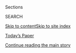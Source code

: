 <div id="app">

<div>

<div class="NYTAppHideMasthead css-1r6wvpq e1suatyy0">

<div class="section css-ui9rw0 e1suatyy2">

<div class="css-eph4ug er09x8g0">

<div class="css-6n7j50">

</div>

<span class="css-1dv1kvn">Sections</span>

<div class="css-10488qs">

<span class="css-1dv1kvn">SEARCH</span>

</div>

[Skip to content](#site-content)[Skip to site
index](#site-index)

</div>

<div class="css-10698na e1huz5gh0">

</div>

</div>

<div id="masthead-bar-one" class="section hasLinks css-15hmgas e1csuq9d3">

<div class="css-uqyvli e1csuq9d0">

</div>

<div class="css-1uqjmks e1csuq9d1">

</div>

<div class="css-9e9ivx">

[](https://myaccount.nytimes3xbfgragh.onion/auth/login?response_type=cookie&client_id=vi)

</div>

<div class="css-1bvtpon e1csuq9d2">

[Today’s Paper](https://www.nytimes3xbfgragh.onion/section/todayspaper)

</div>

</div>

</div>

</div>

<div data-aria-hidden="false">

<div id="site-content" data-role="main">

<div id="top-wrapper" class="css-15p45cc eaca97t0" type="top">

<div id="top-slug" class="css-19x0jxb eaca97t1" hidden="">

Advertisement

</div>

[Continue reading the main
story](#after-top)

<div class="ad top-wrapper" style="text-align:center;height:100%;display:block;min-height:90px">

<div id="top" class="place-ad" data-position="top" data-size-key="top">

</div>

</div>

<div id="after-top">

</div>

</div>

<div id="byline" class="section css-15h4p1b e9abtgs0">

<div class="css-1j21atc e1svk9qx1">

<div class="css-nfcc9b e1svk9qx3">

<div class="css-vl9dhg e1svk9qx5">

<div class="css-1nrhkj6 e1svk9qx6">

# Paige Darrah

</div>

## <span>Recent and archived work by Paige Darrah for The New York Times</span>

</div>

</div>

</div>

<div>

<div id="mid1-wrapper" class="css-1mn4oms eaca97t0" type="rank">

<div id="mid1-slug" class="css-1tag3rd eaca97t1">

Advertisement

</div>

[Continue reading the main
story](#after-mid1)

<div id="mid1" class="ad mid1-wrapper" style="text-align:center;height:100%;display:block">

</div>

<div id="after-mid1">

</div>

</div>

</div>

<div class="css-185go5a e1o5byef0">

<div class="css-15cbhtu">

  - [Latest](#stream-panel)
  - <span class="css-6n7j50">Search</span>
    <div class="control">
    <div class="label-container css-1dv1kvn">
    Search
    </div>
    <div class="css-wm4t3d">
    **<span id="clear-search-input" class="css-1dv1kvn">Clear this text
    input</span>
    </div>
    </div>
    <span class="css-1iovbfw"></span>

<div id="stream-panel" class="section css-8msx5b e1jz0cab1">

<div class="css-13mho3u">

1.  
    
    <div class="css-1cp3ece">
    
    <div class="css-1l4spti">
    
    [](/2020/09/11/nyregion/coronavirus-paul-rudnick-coastal-elites.html)
    
    <div class="css-79elbk">
    
    ![](https://static01.graylady3jvrrxbe.onion/images/2020/09/11/nyregion/11nyvirus-routine1/merlin_176410227_9f45f474-c56b-4a33-8ab0-692fe67ece9c-thumbWide.jpg?quality=75&auto=webp&disable=upscale)
    
    </div>
    
    ## How Paul Rudnick, Humorist, Spends His Sundays
    
    In his new socially distanced HBO satire, “Coastal Elites,” five New
    Yorkers and Angelenos handle the curveballs of 2020.
    
    <div class="css-1nqbnmb ea5icrr0">
    
    By <span class="css-1n7hynb">Paige
    Darrah</span>
    
    </div>
    
    </div>
    
    <div class="css-1lc2l26 e1xfvim33">
    
    </div>
    
    </div>

2.  
    
    <div class="css-1cp3ece">
    
    <div class="css-1l4spti">
    
    [](/2019/11/15/nyregion/analog-era-shops-nyc.html)
    
    <div class="css-79elbk">
    
    ![](https://static01.graylady3jvrrxbe.onion/images/2019/11/13/nyregion/00analog-05/00analog-05-thumbWide.jpg?quality=75&auto=webp&disable=upscale)
    
    </div>
    
    ## How These Niche Stores Are Surviving the Retail Apocalypse
    
    Cash registers, game cartridges, pencils, rubber stamps. There’s a
    passion — and apparently a market — for all things analog.
    
    <div class="css-1nqbnmb ea5icrr0">
    
    By <span class="css-1n7hynb">Paige
    Darrah</span>
    
    </div>
    
    </div>
    
    <div class="css-1lc2l26 e1xfvim33">
    
    </div>
    
    </div>

3.  
    
    <div class="css-1cp3ece">
    
    <div class="css-1l4spti">
    
    [](/2019/09/20/nyregion/marvelous-mrs-maisel-costume-designer.html)
    
    <div class="css-79elbk">
    
    ![](https://static01.graylady3jvrrxbe.onion/images/2019/09/20/nyregion/20routinepromo/20routinepromo-thumbWide-v2.jpg?quality=75&auto=webp&disable=upscale)
    
    </div>
    
    ## How the ‘The Marvelous Mrs. Maisel’ Costume Designer Spends Her Sundays
    
    Donna Zakowska surrounds herself with vintage garments and
    accessories, dreaming up outfits for retro characters (and puppets).
    
    <div class="css-1nqbnmb ea5icrr0">
    
    By <span class="css-1n7hynb">Paige
    Darrah</span>
    
    </div>
    
    </div>
    
    <div class="css-1lc2l26 e1xfvim33">
    
    </div>
    
    </div>

4.  
    
    <div class="css-1cp3ece">
    
    <div class="css-1l4spti">
    
    [](/2019/07/26/nyregion/sarah-mcnally-jackson-books.html)
    
    <div class="css-79elbk">
    
    ![](https://static01.graylady3jvrrxbe.onion/images/2019/07/28/nyregion/28routine1/26routine1-thumbWide.jpg?quality=75&auto=webp&disable=upscale)
    
    </div>
    
    ## How Sarah McNally, Seasoned Bookseller, Spends Her Sundays
    
    The owner of the McNally Jackson bookstores prefers paper over
    screens. But she’ll still order Seamless for dinner.
    
    <div class="css-1nqbnmb ea5icrr0">
    
    By <span class="css-1n7hynb">Paige
    Darrah</span>
    
    </div>
    
    </div>
    
    <div class="css-1lc2l26 e1xfvim33">
    
    </div>
    
    </div>

5.  
    
    <div class="css-1cp3ece">
    
    <div class="css-1l4spti">
    
    [](/2019/02/15/nyregion/how-fareed-zakaria-cnn-host-spends-his-sundays.html)
    
    <div class="css-79elbk">
    
    ![](https://static01.graylady3jvrrxbe.onion/images/2019/02/17/nyregion/17routine4-promo2/17routine4-promo2-thumbWide-v2.jpg?quality=75&auto=webp&disable=upscale)
    
    </div>
    
    ## How Fareed Zakaria, CNN Host, Spends His Sundays
    
    Assam tea. Running in Riverside Park. Dosas and museums with his
    daughter. Writing in his wood-paneled study. And cooking like
    Jacques Pépin.
    
    <div class="css-1nqbnmb ea5icrr0">
    
    By <span class="css-1n7hynb">Paige Darrah</span>
    
    </div>
    
    </div>
    
    <div class="css-1lc2l26 e1xfvim33">
    
    </div>
    
    </div>

</div>

<div class="css-g6hk37 supplemental">

<div id="mid2-wrapper" class="css-10wkyv7 eaca97t0" type="lede">

<div id="mid2-slug" class="css-1tag3rd eaca97t1">

Advertisement

</div>

[Continue reading the main
story](#after-mid2)

<div id="mid2" class="ad mid2-wrapper" style="text-align:center;height:100%;display:block;min-height:250px">

</div>

<div id="after-mid2">

</div>

</div>

</div>

</div>

</div>

</div>

</div>

</div>

## Site Index

<div>

</div>

## Site Information Navigation

  - [© <span>2020</span> <span>The New York Times
    Company</span>](https://help.nytimes3xbfgragh.onion/hc/en-us/articles/115014792127-Copyright-notice)

<!-- end list -->

  - [NYTCo](https://www.nytco.com/)
  - [Contact
    Us](https://help.nytimes3xbfgragh.onion/hc/en-us/articles/115015385887-Contact-Us)
  - [Work with us](https://www.nytco.com/careers/)
  - [Advertise](https://nytmediakit.com/)
  - [T Brand Studio](http://www.tbrandstudio.com/)
  - [Your Ad
    Choices](https://www.nytimes3xbfgragh.onion/privacy/cookie-policy#how-do-i-manage-trackers)
  - [Privacy](https://www.nytimes3xbfgragh.onion/privacy)
  - [Terms of
    Service](https://help.nytimes3xbfgragh.onion/hc/en-us/articles/115014893428-Terms-of-service)
  - [Terms of
    Sale](https://help.nytimes3xbfgragh.onion/hc/en-us/articles/115014893968-Terms-of-sale)
  - [Site
    Map](https://spiderbites.nytimes3xbfgragh.onion)
  - [Help](https://help.nytimes3xbfgragh.onion/hc/en-us)
  - [Subscriptions](https://www.nytimes3xbfgragh.onion/subscription?campaignId=37WXW)

</div>

</div>

